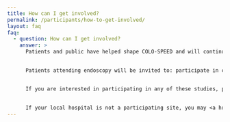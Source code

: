 ```yaml
---
title: How can I get involved?
permalink: /participants/how-to-get-involved/
layout: faq
faq:
  - question: How can I get involved?
    answer: >
      Patients and public have helped shape COLO-SPEED and will continue to be at the heart of the programme. Patients and public will also be involved in: prioritising research studies that will get access to COLO-SPEED; advising how studies can best take the patient perspective into account; identifying the research questions patients and public want to see answered; and spreading the message of research findings. 
      

      Patients attending endoscopy will be invited to: participate in colorectal research, either by directly entering a specific research study and/or consenting to be contacted in the future about suitable research studies. This unique resource will enable efficient delivery of cutting-edge research.


      If you are interested in participating in any of these studies, please  <a href="/sites/">click here</a> to check if your local hospital is a participating study site. If so, please get in touch with your local research team.
      
      
      If your local hospital is not a participating site, you may <a href="#">register your interest here</a>
---
```

